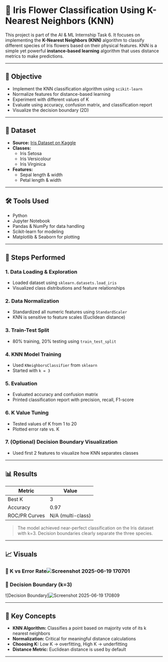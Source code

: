 # 🌸 Iris Flower Classification Using K-Nearest Neighbors (KNN)

This project is part of the AI & ML Internship Task 6. It focuses on implementing the **K-Nearest Neighbors (KNN)** algorithm to classify different species of Iris flowers based on their physical features. KNN is a simple yet powerful **instance-based learning** algorithm that uses distance metrics to make predictions.

---

## 🎯 Objective

- Implement the KNN classification algorithm using `scikit-learn`
- Normalize features for distance-based learning
- Experiment with different values of K
- Evaluate using accuracy, confusion matrix, and classification report
- Visualize the decision boundary (2D)

---

## 📁 Dataset

- **Source:** [Iris Dataset on Kaggle](https://www.kaggle.com/datasets/uciml/iris)
- **Classes:**
  - Iris Setosa
  - Iris Versicolour
  - Iris Virginica
- **Features:**
  - Sepal length & width
  - Petal length & width

---

## 🛠 Tools Used

- Python
- Jupyter Notebook
- Pandas & NumPy for data handling
- Scikit-learn for modeling
- Matplotlib & Seaborn for plotting

---

## 🚀 Steps Performed

### 1. Data Loading & Exploration
- Loaded dataset using `sklearn.datasets.load_iris`
- Visualized class distributions and feature relationships

### 2. Data Normalization
- Standardized all numeric features using `StandardScaler`
- KNN is sensitive to feature scales (Euclidean distance)

### 3. Train-Test Split
- 80% training, 20% testing using `train_test_split`

### 4. KNN Model Training
- Used `KNeighborsClassifier` from `sklearn`
- Started with `k = 3`

### 5. Evaluation
- Evaluated accuracy and confusion matrix
- Printed classification report with precision, recall, F1-score

### 6. K Value Tuning
- Tested values of K from 1 to 20
- Plotted error rate vs. K

### 7. (Optional) Decision Boundary Visualization
- Used first 2 features to visualize how KNN separates classes

---

## 📊 Results

| Metric       | Value      |
|--------------|------------|
| Best K       | 3          |
| Accuracy     | 0.97       |
| ROC/PR Curves | N/A (multi-class) |

> The model achieved near-perfect classification on the Iris dataset with k=3. Decision boundaries clearly separate the three species.

---

## 📈 Visuals


### 📌 K vs Error Rate![Screenshot 2025-06-19 170701](https://github.com/user-attachments/assets/840585ae-9d4b-4083-ba1e-644b4d25a389)


### 📌 Decision Boundary (k=3)
![Decision Boundary]![Screenshot 2025-06-19 170809](https://github.com/user-attachments/assets/4a88d480-8482-4834-9e11-f7b4d0584958)


---

## 🧠 Key Concepts

- **KNN Algorithm:** Classifies a point based on majority vote of its k nearest neighbors
- **Normalization:** Critical for meaningful distance calculations
- **Choosing K:** Low K → overfitting, High K → underfitting
- **Distance Metric:** Euclidean distance is used by default

---


